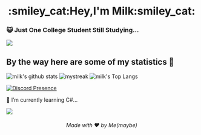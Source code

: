 
<h1 align="center">:smiley_cat:Hey,I'm Milk:smiley_cat:</h1>

### :smiley_cat: Just One College Student Still Studying...

<a href="https://www.youtube.com/watch?v=dQw4w9WgXcQ"><img src="https://user-images.githubusercontent.com/73097560/115834477-dbab4500-a447-11eb-908a-139a6edaec5c.gif"></a>

## By the way here are some of my statistics 🚀
![milk's github stats](https://github-readme-stats.vercel.app/api?username=milkboy77&show_icons=true&theme=tokyonight)
<img src="https://github-readme-streak-stats.herokuapp.com/?user=milkboy77&theme=tokyonight" alt="mystreak"/>
![milk's Top Langs](https://github-readme-stats.vercel.app/api/top-langs/?username=Milk77&theme=tokyonight&layout=compact)

[![Discord Presence](https://lanyard-profile-readme.vercel.app/api/988446561652572240?theme=dark=6b6e58&animated=false&hideDiscrim=true&borderRadius=30px&idleMessage=❤️%20Love%20Genshin%20impact)](https://discord.com/users/988446561652572240)

🌱 I’m currently learning C#...

<a href="https://www.youtube.com/watch?v=dQw4w9WgXcQ"><img src="https://user-images.githubusercontent.com/73097560/115834477-dbab4500-a447-11eb-908a-139a6edaec5c.gif"></a>

<h6 align="center">Made with ❤️ by Me(maybe)</h6>

